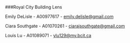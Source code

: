 ###Royal City Building Lens

Emily DeLisle - A00977617 - emily.delisle@gmail.com

Ciara Southgate - A01070261 - ciarajsouthgate@gmail.com

Louis Lu - A01089071 - ylu129@my.bcit.ca